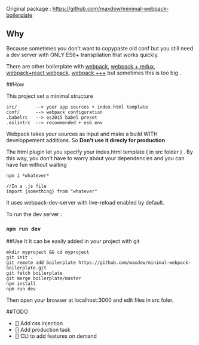 Original package : https://github.com/maxdow/minimal-webpack-boilerplate

## Why 
Because sometimes you don't want to copypaste old conf but you still need a dev server with ONLY ES6+ transpilation that works quickly.

There are other boilerplate with [webpack](https://github.com/webpack/example-app), [webpack + redux](https://github.com/noderaider/redux-webpack-boilerplate),  [webpack+react webpack](https://github.com/gaearon/react-hot-boilerplate), [webpack +++](https://github.com/davezuko/webpack-boilerplate)  but sometimes this is too big .

##How

This project set a minimal structure 

    src/       --> your app sources + index.html template
    conf/      --> webpack configuration
    .babelrc   --> es2015 babel preset
    .eslintrc  --> recommended + es6 env


Webpack takes your sources as input and make a build WITH developpement additions. So **Don't use it direcly for production**

The html plugin let you specify your index.html template ( in src folder ) . By this way, you don't have to worry about your dependencies and you can have fun without waiting

```
npm i *whatever*
```

```
//In a .js file
import {something} from "whatever"
```


It uses webpack-dev-server with live-reload enabled by default.

To run the dev server : 
### `npm run dev`

##Use It
It can be easily added in your project with git
```
mkdir myproject && cd myproject
git init .
git remote add boilerplate https://github.com/maxdow/minimal-webpack-boilerplate.git
git fetch boilerplate
git merge boilerplate/master
npm install
npm run dev
```

Then open your browser at localhost:3000 and edit files in src foler.

##TODO
* []  Add css injection
* [] Add production task
* [] CLI to add features on demand
